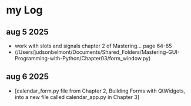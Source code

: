 

# my Log 
## aug 5 2025
* work with slots and signals chapter 2 of Mastering... page 64-65
* (/Users/judsonbelmont/Documents/Shared_Folders/Mastering-GUI-Programming-with-Python/Chapter03/form_window.py)

## aug 6 2025
* [calendar_form.py file from Chapter 2, Building Forms with QtWidgets, into a new file called calendar_app.py in Chapter 3]

